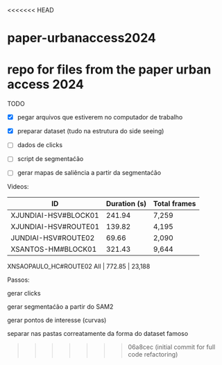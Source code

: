 <<<<<<< HEAD
# paper-urbanaccess2024
repo for files from the paper urban access 2024
=======
TODO

- [x] pegar arquivos que estiverem no computador de trabalho
- [x] preparar dataset (tudo na estrutura do side seeing)
- [ ] dados de clicks
- [ ] script de segmentaćão
- [ ] gerar mapas de saliência a partir da segmentaćão


Videos:


ID | Duration (s) | Total frames
-|-|-
XJUNDIAI-HSV\#BLOCK01 | 241.94        | 7,259
XJUNDIAI-HSV\#ROUTE01 | 139.82        | 4,195
JUNDIAI-HSV\#ROUTE02 | 69.66         | 2,090
XSANTOS-HM\#BLOCK01   | 321.43        | 9,644
XNSAOPAULO_HC\#ROUTE02
All                  | 772.85        | 23,188


Passos:

gerar clicks

gerar segmentaćão a partir do SAM2

gerar pontos de interesse (curvas)

separar nas pastas correatamente da forma do dataset famoso
>>>>>>> 06a8cec (initial commit for full code refactoring)
